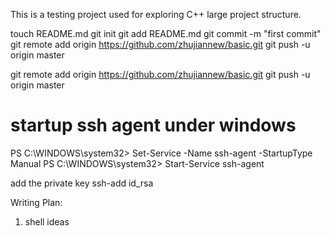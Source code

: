 This is a testing project used for exploring C++ large project structure.

touch README.md
git init
git add README.md
git commit -m "first commit"
git remote add origin https://github.com/zhujiannew/basic.git
git push -u origin master

git remote add origin https://github.com/zhujiannew/basic.git
git push -u origin master

startup ssh agent under windows
================================
PS C:\WINDOWS\system32> Set-Service -Name ssh-agent -StartupType Manual
PS C:\WINDOWS\system32> Start-Service ssh-agent

add the private key
ssh-add id_rsa

Writing Plan:
1. shell ideas